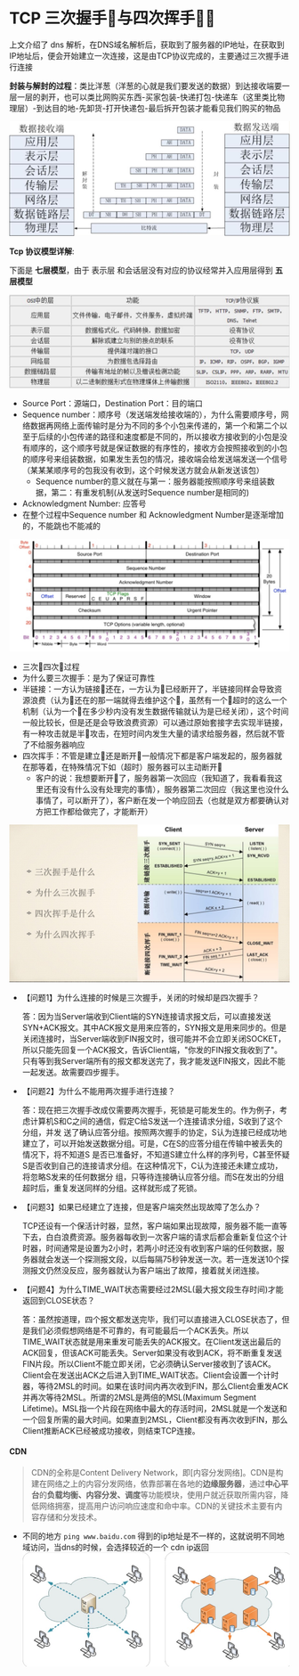 # TCP 三次握手🤝与四次挥手🙋‍♂️

上文介绍了 dns 解析，在DNS域名解析后，获取到了服务器的IP地址，在获取到IP地址后，便会开始建立一次连接，这是由TCP协议完成的，主要通过三次握手进行连接

 **封装与解封的过程**：类比洋葱（洋葱的心就是我们要发送的数据）到达接收端要一层一层的剥开，也可以类比网购买东西-买家包装-快递打包-快递车（这里类比物理层）-到达目的地-先卸货-打开快递包-最后拆开包装才能看见我们购买的物品

![tcp-ip1](./assert/tcp-ip1.png)

**Tcp 协议模型详解**:

下面是 **七层模型**，由于 表示层 和会话层没有对应的协议经常并入应用层得到 **五层模型**

![tcp-ip2](./assert/tcp-ip2.png)

* Source Port：源端口，Destination Port：目的端口
* Sequence number：顺序号（发送端发给接收端的），为什么需要顺序号，网络数据再网络上面传输时是分为不同的多个小包来传递的，第一个和第二个以至于后续的小包传递的路径和速度都是不同的，所以接收方接收到的小包是没有顺序的，这个顺序号就是保证数据的有序性的，接收方会按照接收到的小包的顺序号来组装数据，如果发生丢包的情况，接收端会给发送端发送一个信号（某某某顺序号的包我没有收到，这个时候发送方就会从新发送该包）
  * Sequence number的意义就在与第一：服务器能按照顺序号来组装数据，第二：有重发机制(从发送时Sequence number是相同的)
* Acknowledgment Number: 应答号
* 在整个过程中Sequence number 和 Acknowledgment Number是逐渐增加的，不能跳也不能减的

![tcp-ip3](./assert/tcp-ip3.png)

* 三次🤝四次🙋过程
* 为什么要三次握手：是为了保证可靠性
* 半链接：一方认为链接🔗还在，一方认为🔗已经断开了，半链接同样会导致资源浪费（认为🔗还在的那一端就得去维护这个🔗，虽然有一个🔗超时的这么一个机制（认为一个🔗在多少秒内没有发生数据传输就认为是已经关闭），这个时间一般比较长，但是还是会导致浪费资源）可以通过原始套接字去实现半链接，有一种攻击就是半🔗攻击，在短时间内发生大量的请求给服务器，然后就不管了不给服务器响应
* 四次挥手：不管是建立🔗还是断开🔗一般情况下都是客户端发起的，服务器就在那等着，在特殊情况下如（超时）服务器可以主动断开🔗
  * 客户的说：我想要断开🔗了，服务器第一次回应（我知道了，我看看我这里还有没有什么没有处理完的事情），服务器第二次回应（我这里也没什么事情了，可以断开了），客户断在发一个响应回去（也就是双方都要确认对方把工作都给做完了，才能断开）


![tcp-ip4](./assert/tcp-ip4.png)

* 【问题1】为什么连接的时候是三次握手，关闭的时候却是四次握手？

  答：因为当Server端收到Client端的SYN连接请求报文后，可以直接发送SYN+ACK报文。其中ACK报文是用来应答的，SYN报文是用来同步的。但是关闭连接时，当Server端收到FIN报文时，很可能并不会立即关闭SOCKET，所以只能先回复一个ACK报文，告诉Client端，"你发的FIN报文我收到了"。只有等到我Server端所有的报文都发送完了，我才能发送FIN报文，因此不能一起发送。故需要四步握手。

* 【问题2】为什么不能用两次握手进行连接？

  答：现在把三次握手改成仅需要两次握手，死锁是可能发生的。作为例子，考虑计算机S和C之间的通信，假定C给S发送一个连接请求分组，S收到了这个分组，并发 送了确认应答分组。按照两次握手的协定，S认为连接已经成功地建立了，可以开始发送数据分组。可是，C在S的应答分组在传输中被丢失的情况下，将不知道S 是否已准备好，不知道S建立什么样的序列号，C甚至怀疑S是否收到自己的连接请求分组。在这种情况下，C认为连接还未建立成功，将忽略S发来的任何数据分 组，只等待连接确认应答分组。而S在发出的分组超时后，重复发送同样的分组。这样就形成了死锁。

* 【问题3】如果已经建立了连接，但是客户端突然出现故障了怎么办？

  TCP还设有一个保活计时器，显然，客户端如果出现故障，服务器不能一直等下去，白白浪费资源。服务器每收到一次客户端的请求后都会重新复位这个计时器，时间通常是设置为2小时，若两小时还没有收到客户端的任何数据，服务器就会发送一个探测报文段，以后每隔75秒钟发送一次。若一连发送10个探测报文仍然没反应，服务器就认为客户端出了故障，接着就关闭连接。

* 【问题4】为什么TIME_WAIT状态需要经过2MSL(最大报文段生存时间)才能返回到CLOSE状态？

  答：虽然按道理，四个报文都发送完毕，我们可以直接进入CLOSE状态了，但是我们必须假想网络是不可靠的，有可能最后一个ACK丢失。所以TIME_WAIT状态就是用来重发可能丢失的ACK报文。在Client发送出最后的ACK回复，但该ACK可能丢失。Server如果没有收到ACK，将不断重复发送FIN片段。所以Client不能立即关闭，它必须确认Server接收到了该ACK。Client会在发送出ACK之后进入到TIME_WAIT状态。Client会设置一个计时器，等待2MSL的时间。如果在该时间内再次收到FIN，那么Client会重发ACK并再次等待2MSL。所谓的2MSL是两倍的MSL(Maximum Segment Lifetime)。MSL指一个片段在网络中最大的存活时间，2MSL就是一个发送和一个回复所需的最大时间。如果直到2MSL，Client都没有再次收到FIN，那么Client推断ACK已经被成功接收，则结束TCP连接。

#### CDN

> CDN的全称是Content Delivery Network，即[内容分发网络]。CDN是构建在网络之上的内容分发网络，依靠部署在各地的**边缘服务器**，通过**中心平台**的**负载均衡、内容分发、调度**等功能模块，使用户就近获取所需内容，降低网络拥塞，提高用户访问响应速度和命中率。CDN的关键技术主要有内容存储和分发技术。
* 不同的地方 `ping www.baidu.com` 得到的ip地址是不一样的，这就说明不同地域访问，当dns的时候，会选择较近的一个 cdn ip返回
![cdn](./assert/cdn.png)